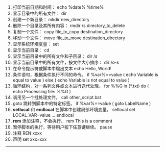1. 打印当前日期和时间：
echo %date% %time%
2. 显示目录中的所有文件：
dir
3. 创建一个新目录：
mkdir new_directory
4. 删除一个目录及其所有内容：
rmdir /s directory_to_delete
5. 复制一个文件：
copy file_to_copy destination_directory
6. 移动一个文件：
move file_to_move destination_directory
7. 显示系统环境变量：
set
8. 显示当前目录：
cd
9. 显示当前目录中的所有文件和子目录：
dir /s
10. 显示当前目录中的所有文件，按文件大小排序：
dir /o-s
11. 在命令提示符或脚本中输出文本
echo Hello, World!
12. 条件语句，根据条件执行不同的命令。
if %var%==value (
    echo Variable is equal to value
) else (
    echo Variable is not equal to value
)
13. 循环结构，对一系列文件或文本进行迭代处理。
for %%G in (*.txt) do (
    echo Processing file: %%G
)
14. 调用另一个批处理文件。
call other_script.bat
15. goto 跳转到脚本中的特定标签。
if %var%==value (
    goto LabelName
)
16. **setlocal** 和 **endlocal** 在脚本中创建局部环境变量。
setlocal
set LOCAL_VAR=value
...
endlocal
17. **rem** 添加注释，不会执行。
rem This is a comment
18. 暂停脚本的执行，等待用户按下任意键继续。
pause
19. 注释
REN xxxx
20. 声明
set xxx=xxx

-----------------------------------------------------------------------------------------------------------------------------------------------------------

